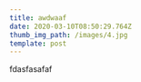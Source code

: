```yaml
---
title: awdwaaf
date: 2020-03-10T08:50:29.764Z
thumb_img_path: /images/4.jpg
template: post
---
```

fdasfasafaf
